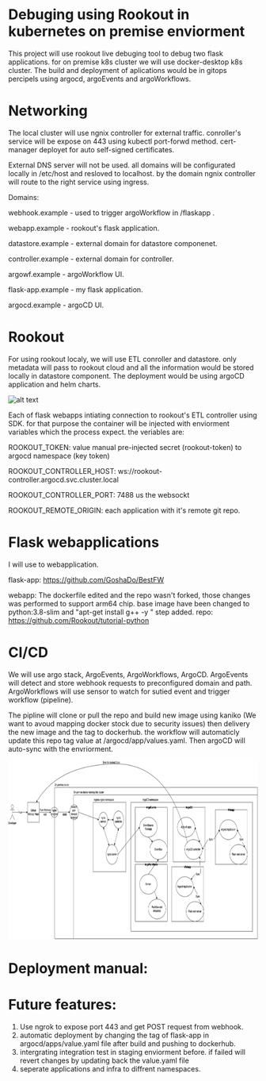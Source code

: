 # Debuging using Rookout in kubernetes on premise enviorment
This project will use rookout live debuging tool to debug two flask applications.
for on premise k8s cluster we will use docker-desktop k8s cluster.
The build and deployment of aplications would be in gitops percipels using argocd, argoEvents and argoWorkflows.


# Networking
The local cluster will use ngnix controller for external traffic. conroller's service will be expose on 443 using kubectl port-forwd method. 
cert-manager deployet for auto self-signed certificates.

External DNS server will not be used. all domains will be configurated locally in /etc/host and resloved to localhost. by the domain ngnix controller will route to the right service using ingress.

Domains:

webhook.example - used to trigger argoWorkflow in /flaskapp .

webapp.example - rookout's flask application.

datastore.example - external domain for datastore componenet.

controller.example - external domain for controller.

argowf.example - argoWorkflow UI.

flask-app.example - my flask application.

argocd.example - argoCD UI.

# Rookout
For using rookout localy, we will use ETL conroller and datastore. only metadata will pass to rookout cloud and all the information would be stored locally in datastore component. The deployment would be using argoCD application and helm charts. 

![alt text](https://docs.rookout.com/img/screenshots/etl_controller_diagram.png?raw=true "Rookout schem")


Each of flask webapps intiating connection to rookout's ETL controller using SDK. for that purpose the container will be injected with enviorment variables which the process expect. the veriables are: 

ROOKOUT_TOKEN: value manual pre-injected secret (rookout-token) to argocd namespace (key token)

ROOKOUT_CONTROLLER_HOST: ws://rookout-controller.argocd.svc.cluster.local

ROOKOUT_CONTROLLER_PORT: 7488 us the websockt 

ROOKOUT_REMOTE_ORIGIN: each application with it's remote git repo.

# Flask webapplications
I will use to webapplication. 

flask-app: https://github.com/GoshaDo/BestFW

webapp: The dockerfile edited and the repo wasn't forked, those changes was performed to support arm64 chip. base image have been changed to python:3.8-slim and "apt-get install g++ -y " step added. repo: https://github.com/Rookout/tutorial-python


# CI/CD
We will use argo stack, ArgoEvents, ArgoWorkflows, ArgoCD.
ArgoEvents will detect and store webhook requests to preconfigured domain and path.
ArgoWorkflows will use sensor to watch for sutied event and trigger workflow (pipeline).

The pipline will clone or pull the repo and build new image using kaniko (We want to avoud mapping docker stock due to security issues) then delivery the new image and the tag to dockerhub. the workflow will automaticly update this repo tag value at /argocd/app/values.yaml. Then argoCD will auto-sync with the envriorment.

<img src="https://github.com/GoshaDo/gitops-cluster/blob/main/images/CICD.png" width="852" height="361">


# Deployment manual:



# Future features:
1. Use ngrok to expose port 443 and get POST request from webhook.
2. automatic deployment by changing the tag of flask-app in argocd/apps/value.yaml file after build and pushing to dockerhub.
3. intergrating integration test in staging enviorment before. if failed will revert changes by updating back the value.yaml file 
4. seperate applications and infra to diffrent namespaces.


